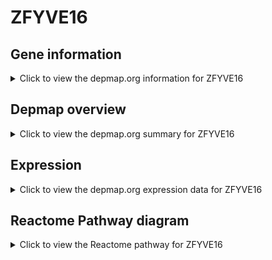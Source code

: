 <h1>ZFYVE16</h1>

<h2>Gene information</h2>
<details>
  <summary>Click to view the depmap.org information for ZFYVE16</summary>
  <p><a href="https://depmap.org/portal/gene/ZFYVE16?tab=about" target="_BLANK">Open page in a new tab...</a></p>
  <iframe src="https://depmap.org/portal/gene/ZFYVE16?tab=about" style="border:none;width:100%;height:800px"></iframe>
</details>

<h2>Depmap overview</h2>
<details>
  <summary>Click to view the depmap.org summary for ZFYVE16</summary>
  <p><a href="https://depmap.org/portal/gene/ZFYVE16?tab=overview" target="_BLANK">Open page in a new tab...</a></p>
  <iframe src="https://depmap.org/portal/gene/ZFYVE16?tab=overview" style="border:none;width:100%;height:800px"></iframe>
</details>

<h2>Expression</h2>
<details>
  <summary>Click to view the depmap.org expression data for ZFYVE16</summary>
  <p><a href="https://depmap.org/portal/gene/ZFYVE16?tab=characterization" target="_BLANK">Open page in a new tab...</a></p>
  <iframe src="https://depmap.org/portal/gene/ZFYVE16?tab=characterization" style="border:none;width:100%;height:800px"></iframe>
</details>



<h2>Reactome Pathway diagram</h2>
<details>
  <summary>Click to view the Reactome pathway for ZFYVE16</summary>
  <p><a href="https://reactome.org/PathwayBrowser/#/R-HSA-201451" target="_BLANK">Open page in a new tab...</a></p>
  <p>Signaling by BMP</p>
<iframe src="https://reactome.org/PathwayBrowser/#/R-HSA-201451" style="border:none;width:100%;height:800px"></iframe>
</details>



